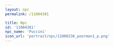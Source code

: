 ```yaml
---
layout: npc
permalink: /11004381

title: Npc
id: '11004381'
npc_name: 'Puccini'
icon_url: 'portrait/npc/11000236_poorman1_p.png'
---
```

